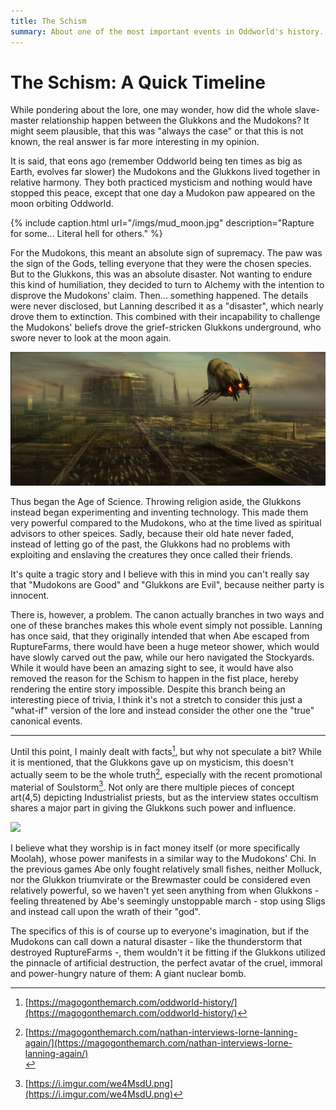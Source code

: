 ```yaml
---
title: The Schism
summary: About one of the most important events in Oddworld's history.
---
```


# The Schism: A Quick Timeline

While pondering about the lore, one may wonder, how did the whole slave-master
relationship happen between the Glukkons and the Mudokons? It might seem
plausible, that this was "always the case" or that this is not known, the real
answer is far more interesting in my opinion.


It is said, that eons ago (remember Oddworld being ten times as big as Earth,
evolves far slower) the Mudokons and the Glukkons lived together in relative
harmony. They both practiced mysticism and nothing would have stopped
this peace, except that one day a Mudokon paw appeared on the moon orbiting
Oddworld.

{% include caption.html url="/imgs/mud_moon.jpg" description="Rapture for some... Literal hell for others." %}

For the Mudokons, this meant an absolute sign of supremacy. The paw was the sign
of the Gods, telling everyone that they were the chosen species. But to the
Glukkons, this was an absolute disaster. Not wanting to endure this kind of
humiliation, they decided to turn to Alchemy with the intention to disprove the
Mudokons' claim. Then... something happened. The details were never
disclosed, but Lanning described it as a "disaster", which nearly drove them to
extinction. This combined with their incapability to challenge the Mudokons'
beliefs drove the grief-stricken Glukkons underground, who swore never to look
at the moon again.

![](/imgs/city.jpg)

Thus began the Age of Science. Throwing religion aside, the Glukkons instead
began experimenting and inventing technology. This made them very powerful
compared to the Mudokons, who at the time lived as spiritual advisors to other
speices. Sadly, because their old hate never faded, instead of letting go of
the past, the Glukkons had no problems with exploiting and enslaving the
creatures they once called their friends.

It's quite a tragic story and I believe with this in mind you can't really say
that "Mudokons are Good" and "Glukkons are Evil", because neither party is
innocent.

There is, however, a problem. The canon actually branches in two ways and
one of these branches makes this whole event simply not possible. Lanning has
once said, that they originally intended that when Abe escaped from
RuptureFarms, there would have been a huge meteor shower, which would have
slowly carved out the paw, while our hero navigated the Stockyards. While it
would have been an amazing sight to see, it would have also removed the reason
for the Schism to happen in the fist place, hereby rendering the entire story
impossible. Despite this branch being an interesting piece of trivia, I think
it's not a stretch to consider this just a "what-if" version of the lore and
instead consider the other one the "true" canonical events.

---

Until this point, I mainly dealt with facts[^1], but why not speculate a bit?
While it is mentioned, that the Glukkons gave up on mysticism, this doesn't
actually seem to be the whole truth[^2], especially with the recent promotional
material of Soulstorm[^3]. Not only are there multiple pieces of concept art(4,5)
depicting Industrialist priests, but as the interview states occultism shares a
major part in giving the Glukkons such power and influence.

![](https://i.imgur.com/TQ9MH21.jpg)

I believe what they worship is in fact money itself (or more specifically
Moolah), whose power manifests in a similar way to the Mudokons' Chi. In the
previous games Abe only fought relatively small fishes, neither Molluck, nor the
Glukkon triumvirate or the Brewmaster could be considered even relatively
powerful, so we haven't yet seen anything from when Glukkons - feeling
threatened by Abe's seemingly unstoppable march - stop using Sligs and instead
call upon the wrath of their "god".

The specifics of this is of course up to everyone's imagination, but if the
Mudokons can call down a natural disaster - like the thunderstorm that destroyed
RuptureFarms -, them wouldn't it be fitting if the Glukkons utilized the
pinnacle of artificial destruction, the perfect avatar of the cruel, immoral and
power-hungry nature of them: A giant nuclear bomb.

[^1]: [https://magogonthemarch.com/oddworld-history/](https://magogonthemarch.com/oddworld-history/)

[^2]: [https://magogonthemarch.com/nathan-interviews-lorne-lanning-again/](https://magogonthemarch.com/nathan-interviews-lorne-lanning-again/)<br>

[^3]: [https://i.imgur.com/we4MsdU.png](https://i.imgur.com/we4MsdU.png)

[^4]: [https://i.imgur.com/KRvL2Ix.jpg](https://i.imgur.com/KRvL2Ix.jpg)

[^5]: [https://i.imgur.com/5h7VKHE.jpg](https://i.imgur.com/5h7VKHE.jpg)
